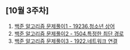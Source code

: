 ## [10월 3주차]

1. [백준 알고리즘 문제풀이1 - 19236.청소년 상어](algorithm/bj_19236.java)
1. [백준 알고리즘 문제풀이2 - 1504.특정한 최단 경로](algorithm/bj_01504.java)
1. [백준 알고리즘 문제풀이3 - 1922.네트워크 연결](algorithm/bj_01922.java)